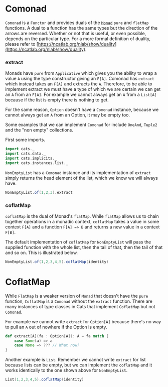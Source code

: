# Comonad

`Comonad` is a `Functor` and provides duals of the [`Monad`](monad.html) `pure`
and `flatMap` functions.  A dual to a function has the same types but the 
direction of the arrows are reversed. Whether or not that is useful, or even possible, 
depends on the particular type. For a more formal definition of duality, please 
refer to [https://ncatlab.org/nlab/show/duality](https://ncatlab.org/nlab/show/duality).

### extract

Monads have `pure` from `Applicative` which gives you the ability to wrap 
a value `A` using the type constructor giving an `F[A]`. Comonad has 
`extract` which instead takes an `F[A]` and extracts the `A`. Therefore, to be 
able to implement extract we must have a type of which we are certain
we can get an `A` from an `F[A]`. For example we cannot always get an `A` 
from a `List[A]` because if the list is empty there is nothing to get.

For the same reason, `Option` doesn't have a `Comonad` instance, because we 
cannot always get an `A` from an Option, it may be empty too.

Some examples that we can implement `Comonad` for include `OneAnd`, `Tuple2` 
and the "non empty" collections.

First some imports.

```scala mdoc:silent
import cats._
import cats.data._
import cats.implicits._
import cats.instances.list._
```

`NonEmptyList` has a `Comonad` instance and its implementation of `extract` 
simply returns the head element of the list, which we know we will always
have.

```scala mdoc
NonEmptyList.of(1,2,3).extract
```

### coflatMap

`coflatMap` is the dual of Monad's `flatMap`.  While `flatMap` allows us to chain 
together operations in a monadic context, `coflatMap` takes a value in some context
 `F[A]` and a function `F[A] => B` and returns a new value in a context `F[B]`.

The default implementation of `coflatMap` for `NonEmptyList` will pass the supplied
function with the whole list, then the tail of that, then the tail of that and so 
on. This is illustrated below.

```scala mdoc
NonEmptyList.of(1,2,3,4,5).coflatMap(identity)
```

# CoflatMap

While `FlatMap` is a weaker version of `Monad` that doesn't have the `pure` function, 
`CoflatMap` is a `Comonad` without the `extract` function. There are many instances
of type classes in Cats that implement `CoflatMap` but not `Comonad`.

For example we cannot write `extract` for `Option[A]` because there's no way to 
pull an `A` out of nowhere if the Option is empty.

```scala mdoc:silent
def extract[A](fa : Option[A]): A = fa match {
	case Some(a) => a
	case None => ??? // What now?
}
```

Another example is `List`. Remember we cannot write `extract` for list because lists
can be empty, but we can implement the `coflatMap` and it works identically to the
one shown above for `NonEmptyList`.

```scala mdoc
List(1,2,3,4,5).coflatMap(identity)
```
